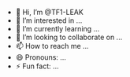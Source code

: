 - 👋 Hi, I’m @TF1-LEAK
- 👀 I’m interested in ...
- 🌱 I’m currently learning ...
- 💞️ I’m looking to collaborate on ...
- 📫 How to reach me ...
- 😄 Pronouns: ...
- ⚡ Fun fact: ...

<!---
TF1-LEAK/TF1-LEAK is a ✨ special ✨ repository because its `README.md` (this file) appears on your GitHub profile.
You can click the Preview link to take a look at your changes.
--->

